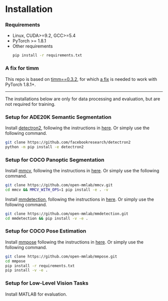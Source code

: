 # Installation

### Requirements
* Linux, CUDA>=9.2, GCC>=5.4
* PyTorch >= 1.8.1
* Other requirements
    ```bash
    pip install -r requirements.txt
    ```

### A fix for timm
This repo is based on [timm==0.3.2](https://github.com/huggingface/pytorch-image-models), for which [a fix](https://github.com/huggingface/pytorch-image-models/issues/420#issuecomment-776459842) is needed to work with PyTorch 1.8.1+.

---
The installations below are only for data processing and evaluation, but are not required for training.

### Setup for ADE20K Semantic Segmentation

Install [detectron2](https://github.com/facebookresearch/detectron2), following the instructions in [here](https://detectron2.readthedocs.io/en/latest/tutorials/install.html). 
Or simply use the following command.
```bash
git clone https://github.com/facebookresearch/detectron2
python -m pip install -e detectron2
```

### Setup for COCO Panoptic Segmentation

Install [mmcv](https://github.com/open-mmlab/mmcv), following the instructions in [here](https://mmcv.readthedocs.io/en/latest/get_started/installation.html). 
Or simply use the following command.
```bash
git clone https://github.com/open-mmlab/mmcv.git
cd mmcv && MMCV_WITH_OPS=1 pip install -e . -v
```


Install [mmdetection](https://github.com/open-mmlab/mmdetection), following the instructions in [here](https://mmdetection.readthedocs.io/en/stable/get_started.html#installation). 
Or simply use the following command.
<!-- Note we use mmdet @ `e71b4996`. -->
```bash
git clone https://github.com/open-mmlab/mmdetection.git
cd mmdetection && pip install -v -e .
```


### Setup for COCO Pose Estimation

Install [mmpose](https://github.com/open-mmlab/mmpose) following the instructions in [here](https://mmpose.readthedocs.io/en/v0.29.0/install.html). 
Or simply use the following command.
<!-- * Note we use mmpose @ `8c58a18b` -->
```bash
git clone https://github.com/open-mmlab/mmpose.git
cd mmpose
pip install -r requirements.txt
pip install -v -e .
```


### Setup for Low-Level Vision Tasks

Install MATLAB for evaluation.